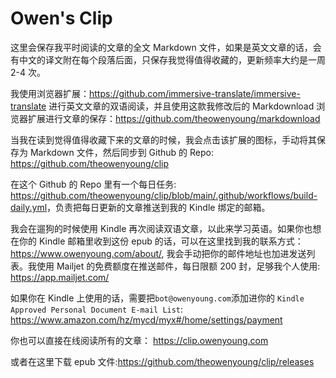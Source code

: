 # Owen's Clip

这里会保存我平时阅读的文章的全文 Markdown 文件，如果是英文文章的话，会有中文的译文附在每个段落后面，只保存我觉得值得收藏的，更新频率大约是一周 2-4 次。

我使用浏览器扩展：<https://github.com/immersive-translate/immersive-translate> 进行英文文章的双语阅读，并且使用这款我修改后的 Markdownload 浏览器扩展进行文章的保存：<https://github.com/theowenyoung/markdownload>

当我在读到觉得值得收藏下来的文章的时候，我会点击该扩展的图标，手动将其保存为 Markdown 文件，然后同步到 Github 的 Repo: <https://github.com/theowenyoung/clip>

在这个 Github 的 Repo 里有一个每日任务: <https://github.com/theowenyoung/clip/blob/main/.github/workflows/build-daily.yml>，负责把每日更新的文章推送到我的 Kindle 绑定的邮箱。

我会在遛狗的时候使用 Kindle 再次阅读双语文章，以此来学习英语。如果你也想在你的 Kindle 邮箱里收到这份 epub 的话，可以在这里找到我的联系方式： <https://www.owenyoung.com/about/>, 我会手动把你的邮件地址也加进发送列表。我使用 Mailjet 的免费额度在推送邮件，每日限额 200 封，足够我个人使用: <https://app.mailjet.com/>

如果你在 Kindle 上使用的话，需要把`bot@owenyoung.com`添加进你的 `Kindle Approved Personal Document E-mail List`: <https://www.amazon.com/hz/mycd/myx#/home/settings/payment>

你也可以直接在线阅读所有的文章： <https://clip.owenyoung.com>

或者在这里下载 epub 文件:<https://github.com/theowenyoung/clip/releases>
